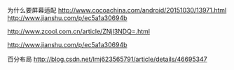 为什么要屏幕适配  http://www.cocoachina.com/android/20151030/13971.html
http://www.jianshu.com/p/ec5a1a30694b

http://www.zcool.com.cn/article/ZNjI3NDQ=.html

http://www.jianshu.com/p/ec5a1a30694b

百分布局  http://blog.csdn.net/lmj623565791/article/details/46695347
